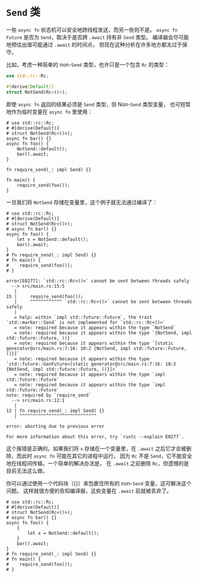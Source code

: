 # `Send` 类

一些 `async fn` 状态机可以安全地跨线程发送，而另一些则不是。
`async fn` `Future` 是否为 `Send`，取决于是否跨 `.await` 持有非 `Send` 类型。
编译器会尽可能地预估出值可能通过 `.await` 的时间点，
但现在这种分析在许多地方都太过于保守。

比如，考虑一种简单的 non-`Send` 类型，也许只是一个包含 `Rc` 的类型：

```rust
use std::rc::Rc;

#[derive(Default)]
struct NotSend(Rc<()>);
```

即使 `async fn` 返回的结果必须是 `Send` 类型，但 Non-`Send` 类型变量，
也可短暂地作为临时变量在 `async fn` 里使用：

```rust,edition2018
# use std::rc::Rc;
# #[derive(Default)]
# struct NotSend(Rc<()>);
async fn bar() {}
async fn foo() {
    NotSend::default();
    bar().await;
}

fn require_send(_: impl Send) {}

fn main() {
    require_send(foo());
}
```

一旦我们将 `NotSend` 存储在变量里，这个例子就无法通过编译了：

```rust,edition2018
# use std::rc::Rc;
# #[derive(Default)]
# struct NotSend(Rc<()>);
# async fn bar() {}
async fn foo() {
    let x = NotSend::default();
    bar().await;
}
# fn require_send(_: impl Send) {}
# fn main() {
#    require_send(foo());
# }
```

```
error[E0277]: `std::rc::Rc<()>` cannot be sent between threads safely
  --> src/main.rs:15:5
   |
15 |     require_send(foo());
   |     ^^^^^^^^^^^^ `std::rc::Rc<()>` cannot be sent between threads safely
   |
   = help: within `impl std::future::Future`, the trait `std::marker::Send` is not implemented for `std::rc::Rc<()>`
   = note: required because it appears within the type `NotSend`
   = note: required because it appears within the type `{NotSend, impl std::future::Future, ()}`
   = note: required because it appears within the type `[static generator@src/main.rs:7:16: 10:2 {NotSend, impl std::future::Future, ()}]`
   = note: required because it appears within the type `std::future::GenFuture<[static generator@src/main.rs:7:16: 10:2 {NotSend, impl std::future::Future, ()}]>`
   = note: required because it appears within the type `impl std::future::Future`
   = note: required because it appears within the type `impl std::future::Future`
note: required by `require_send`
  --> src/main.rs:12:1
   |
12 | fn require_send(_: impl Send) {}
   | ^^^^^^^^^^^^^^^^^^^^^^^^^^^^^

error: aborting due to previous error

For more information about this error, try `rustc --explain E0277`.
```

这个报错是正确的。如果我们将 `x` 存储在一个变量里，在 `.await`
之后它才会被删除，而此时 `async fn` 可能在其它的进程中运行。
因为 `Rc` 不是 `Send`，它不能安全地在线程间传输。一个简单的解决办法是，
在 `.await` 之前删除 `Rc`，但遗憾的是目前无法这么做。

你可以通过使用一个代码块（{}）来包裹住所有的 non-`Send` 变量，这可解决这个问题。
这样就很方便的告知编译器，这些变量在 `.await` 前就被丢弃了。

```rust,edition2018
# use std::rc::Rc;
# #[derive(Default)]
# struct NotSend(Rc<()>);
# async fn bar() {}
async fn foo() {
    {
        let x = NotSend::default();
    }
    bar().await;
}
# fn require_send(_: impl Send) {}
# fn main() {
#    require_send(foo());
# }
```
